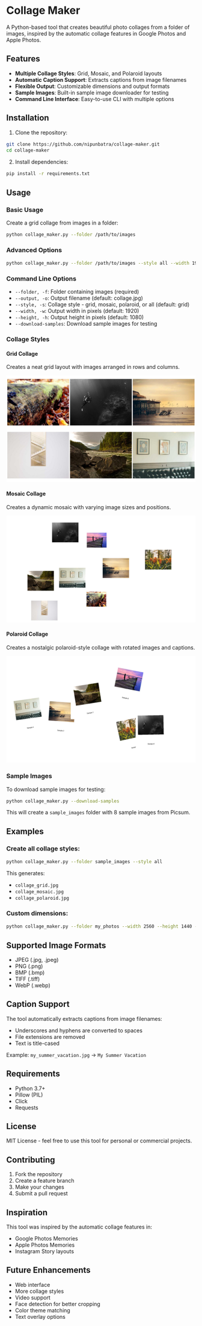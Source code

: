 # Collage Maker

A Python-based tool that creates beautiful photo collages from a folder of images, inspired by the automatic collage features in Google Photos and Apple Photos.

## Features

- **Multiple Collage Styles**: Grid, Mosaic, and Polaroid layouts
- **Automatic Caption Support**: Extracts captions from image filenames
- **Flexible Output**: Customizable dimensions and output formats
- **Sample Images**: Built-in sample image downloader for testing
- **Command Line Interface**: Easy-to-use CLI with multiple options

## Installation

1. Clone the repository:
```bash
git clone https://github.com/nipunbatra/collage-maker.git
cd collage-maker
```

2. Install dependencies:
```bash
pip install -r requirements.txt
```

## Usage

### Basic Usage

Create a grid collage from images in a folder:
```bash
python collage_maker.py --folder /path/to/images
```

### Advanced Options

```bash
python collage_maker.py --folder /path/to/images --style all --width 1920 --height 1080 --output my_collage.jpg
```

### Command Line Options

- `--folder, -f`: Folder containing images (required)
- `--output, -o`: Output filename (default: collage.jpg)
- `--style, -s`: Collage style - grid, mosaic, polaroid, or all (default: grid)
- `--width, -w`: Output width in pixels (default: 1920)
- `--height, -h`: Output height in pixels (default: 1080)
- `--download-samples`: Download sample images for testing

### Collage Styles

#### Grid Collage
Creates a neat grid layout with images arranged in rows and columns.

![Grid Collage Example](collage_grid.jpg)

#### Mosaic Collage
Creates a dynamic mosaic with varying image sizes and positions.

![Mosaic Collage Example](collage_mosaic.jpg)

#### Polaroid Collage
Creates a nostalgic polaroid-style collage with rotated images and captions.

![Polaroid Collage Example](collage_polaroid.jpg)

### Sample Images

To download sample images for testing:
```bash
python collage_maker.py --download-samples
```

This will create a `sample_images` folder with 8 sample images from Picsum.

## Examples

### Create all collage styles:
```bash
python collage_maker.py --folder sample_images --style all
```
This generates:
- `collage_grid.jpg`
- `collage_mosaic.jpg`
- `collage_polaroid.jpg`

### Custom dimensions:
```bash
python collage_maker.py --folder my_photos --width 2560 --height 1440 --style mosaic
```

## Supported Image Formats

- JPEG (.jpg, .jpeg)
- PNG (.png)
- BMP (.bmp)
- TIFF (.tiff)
- WebP (.webp)

## Caption Support

The tool automatically extracts captions from image filenames:
- Underscores and hyphens are converted to spaces
- File extensions are removed
- Text is title-cased

Example: `my_summer_vacation.jpg` → `My Summer Vacation`

## Requirements

- Python 3.7+
- Pillow (PIL)
- Click
- Requests

## License

MIT License - feel free to use this tool for personal or commercial projects.

## Contributing

1. Fork the repository
2. Create a feature branch
3. Make your changes
4. Submit a pull request

## Inspiration

This tool was inspired by the automatic collage features in:
- Google Photos Memories
- Apple Photos Memories
- Instagram Story layouts

## Future Enhancements

- Web interface
- More collage styles
- Video support
- Face detection for better cropping
- Color theme matching
- Text overlay options